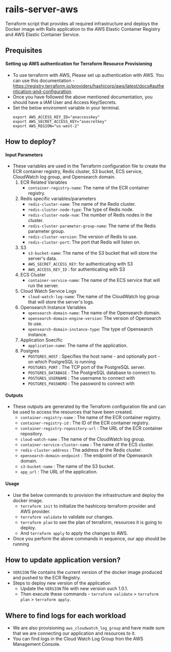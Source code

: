 # rails-server-aws
Terraform script that provides all required infrastructure and deploys the Docker image with Rails application to the AWS Elastic Container Registry and AWS Elastic Container Service.

## Prequisites
#### Setting up AWS authentication for Terraform Resource Provisioning
- To use terraform with AWS, Please set up authentication with AWS. You can use this documentation - https://registry.terraform.io/providers/hashicorp/aws/latest/docs#authentication-and-configuration.
- Once you have followed the above mentioned documentation, you should have a IAM User and Access Key/Secrets.
- Set the below enviroment variable in your terminal.
    ```
    export AWS_ACCESS_KEY_ID="anaccesskey"
    export AWS_SECRET_ACCESS_KEY="asecretkey"
    export AWS_REGION="us-west-2"
    ```

## How to deploy?

#### Input Parameters
- These variables are used in the Terraform configuration file to create the ECR container registry, Redis cluster, S3 bucket, ECS service, CloudWatch log group, and Opensearch domain. 
    1. ECR Related Variables
        - `container-registry-name`: The name of the ECR container registry.
    2. Redis specific variables/parameters
        - `redis-cluster-name`: The name of the Redis cluster.
        - `redis-cluster-node-type`: The type of Redis node.
        - `redis-cluster-node-num`: The number of Redis nodes in the cluster.
        - `redis-cluster-parameter-group-name`: The name of the Redis parameter group.
        - `redis-cluster-version`: The version of Redis to use.
        - `redis-cluster-port`: The port that Redis will listen on.
    3. S3
        - `s3-bucket-name`: The name of the S3 bucket that will store the server's data.
        -  `AWS_SECRET_ACCESS_KEY`: for authenticating with S3
        -  `AWS_ACCESS_KEY_ID` : for authenticating with S3
    4. ECS Cluster
        - `container-service-name`: The name of the ECS service that will run the server.
    5. Cloud Watch Service Logs
        - `cloud-watch-log-name`: The name of the CloudWatch log group that will store the server's logs.
    6. Opensearch Instance Variables
        - `opensearch-domain-name`: The name of the Opensearch domain.
        - `opensearch-domain-engine-version`: The version of Opensearch to use.
        - `opensearch-domain-instance-type`: The type of Opensearch instance.
    7. Application Soecific
        - `application-name`: The name of the application.
    8. Postgres 
        -   `POSTGRES_HOST` : Specifies the host name - and optionally port - on which PostgreSQL is running
        -   `POSTGRES_PORT` : The TCP port of the PostgreSQL server.
        -   `POSTGRES_DATABASE` : The PostgreSQL database to connect to.
        -   `POSTGRES_USERNAME` : The username to connect with
        -   `POSTGRES_PASSWORD` : The password to connect with

#### Outputs
- These outputs are generated by the Terraform configuration file and can be used to access the resources that have been created.
    - `container-registry-name` : The name of the ECR container registry.
    - `container-registry-id` : The ID of the ECR container registry.
    - `container-registry-repository-url` : The URL of the ECR container repository.
    - `cloud-watch-name` : The name of the CloudWatch log group.
    - `container-service-cluster-name` : The name of the ECS cluster.
    - `redis-cluster-address` : The address of the Redis cluster.
    - `opensearch-domain-endpoint` : The endpoint of the Opensearch domain.
    - `s3-bucket-name` : The name of the S3 bucket.
    - `app_url` : The URL of the application.

#### Usage
- Use the below commands to provision the infrastructure and deploy the docker image.
    - `terraform init` to initialize the hashicorp terraform provider and AWS provider.
    - `terraform validate` to validate our changes.
    - `terraform plan` to see the plan of terraform, resources it is going to deploy.
    - And `terraform apply` to apply the changes to AWS.
- Once you perform the above commands in sequence, our app should be running



## How to update application version?
- `VERSION` file contains the current version of the docker image produced and pushed to the ECR Registry.
- Steps to deploy new version of the application 
    - Update the  `VERSION` file with new version such 1.0.1.
    - Then execute these commands - `terraform validate` > `terraform plan` > `terraform apply`.


## Where to find logs for each workload
- We are also provisioning `aws_cloudwatch_log_group` and have made sure that we are connecting our application and resources to it.
- You can find logs in the Cloud Watch Log Group fron the AWS Management Console.
